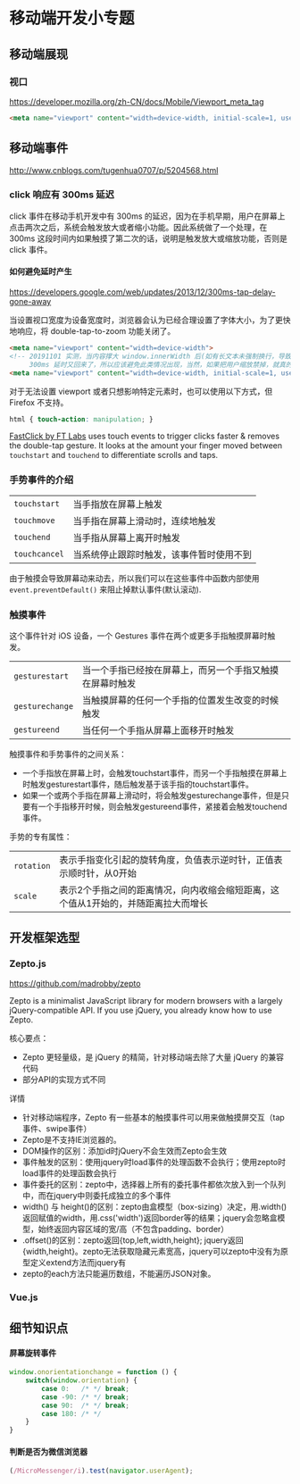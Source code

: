 # 移动端开发小专题

## 移动端展现

### 视口

https://developer.mozilla.org/zh-CN/docs/Mobile/Viewport_meta_tag

```html
<meta name="viewport" content="width=device-width, initial-scale=1, user-scalable=0">
```



## 移动端事件

http://www.cnblogs.com/tugenhua0707/p/5204568.html

### click 响应有 300ms 延迟

click 事件在移动手机开发中有 300ms 的延迟，因为在手机早期，用户在屏幕上点击两次之后，系统会触发放大或者缩小功能。因此系统做了一个处理，在 300ms 这段时间内如果触摸了第二次的话，说明是触发放大或缩放功能，否则是 click 事件。

#### 如何避免延时产生

https://developers.google.com/web/updates/2013/12/300ms-tap-delay-gone-away

当设置视口宽度为设备宽度时，浏览器会认为已经合理设置了字体大小，为了更快地响应，将 double-tap-to-zoom 功能关闭了。

```html
<meta name="viewport" content="width=device-width">
<!-- 20191101 实测，当内容撑大 window.innerWidth 后(如有长文本未强制换行，导致出现横向滚动条)，
     300ms 延时又回来了，所以应该避免此类情况出现，当然，如果把用户缩放禁掉，就真的万无一失了，如下 -->
<meta name="viewport" content="width=device-width, initial-scale=1, user-scalable=0">
```

对于无法设置 viewport 或者只想影响特定元素时，也可以使用以下方式，但 Firefox 不支持。

```css
html { touch-action: manipulation; }
```

[FastClick by FT Labs](https://github.com/ftlabs/fastclick) uses touch events to trigger clicks faster & removes the double-tap gesture. It looks at the amount your finger moved between `touchstart` and `touchend` to differentiate scrolls and taps.

### 手势事件的介绍

|||
|---------------|--------------------------------------------
| `touchstart`  | 当手指放在屏幕上触发
| `touchmove`   | 当手指在屏幕上滑动时，连续地触发
| `touchend`    | 当手指从屏幕上离开时触发
| `touchcancel` | 当系统停止跟踪时触发，该事件暂时使用不到

由于触摸会导致屏幕动来动去，所以我们可以在这些事件中函数内部使用 `event.preventDefault()` 来阻止掉默认事件(默认滚动).

### 触摸事件

这个事件针对 iOS 设备，一个 Gestures 事件在两个或更多手指触摸屏幕时触发。

|||
|-----------------|-----------------------------------------------------------
| `gesturestart`  | 当一个手指已经按在屏幕上，而另一个手指又触摸在屏幕时触发
| `gesturechange` | 当触摸屏幕的任何一个手指的位置发生改变的时候触发
| `gestureend`    | 当任何一个手指从屏幕上面移开时触发

触摸事件和手势事件的之间关系：
* 一个手指放在屏幕上时，会触发touchstart事件，而另一个手指触摸在屏幕上时触发gesturestart事件，随后触发基于该手指的touchstart事件。
* 如果一个或两个手指在屏幕上滑动时，将会触发gesturechange事件，但是只要有一个手指移开时候，则会触发gestureend事件，紧接着会触发touchend事件。

手势的专有属性：

|||
|------------|------------------------------------------------------------------------------------
| `rotation` | 表示手指变化引起的旋转角度，负值表示逆时针，正值表示顺时针，从0开始
| `scale`    | 表示2个手指之间的距离情况，向内收缩会缩短距离，这个值从1开始的，并随距离拉大而增长


## 开发框架选型

### Zepto.js

https://github.com/madrobby/zepto

Zepto is a minimalist JavaScript library for modern browsers with a largely jQuery-compatible API. If you use jQuery, you already know how to use Zepto.

核心要点：
* Zepto 更轻量级，是 jQuery 的精简，针对移动端去除了大量 jQuery 的兼容代码
* 部分API的实现方式不同

详情
* 针对移动端程序，Zepto 有一些基本的触摸事件可以用来做触摸屏交互（tap事件、swipe事件）
* Zepto是不支持IE浏览器的。
* DOM操作的区别：添加id时jQuery不会生效而Zepto会生效
* 事件触发的区别：使用jquery时load事件的处理函数不会执行；使用zepto时load事件的处理函数会执行
* 事件委托的区别：zepto中，选择器上所有的委托事件都依次放入到一个队列中，而在jquery中则委托成独立的多个事件
* width() 与 height()的区别：zepto由盒模型（box-sizing）决定，用.width()返回赋值的width，用.css('width')返回border等的结果；jquery会忽略盒模型，始终返回内容区域的宽/高（不包含padding、border）
* .offset()的区别：zepto返回{top,left,width,height}; jquery返回{width,height}。zepto无法获取隐藏元素宽高，jquery可以zepto中没有为原型定义extend方法而jquery有
* zepto的each方法只能遍历数组，不能遍历JSON对象。

### Vue.js


## 细节知识点

#### 屏幕旋转事件

```js
window.onorientationchange = function () {
    switch(window.orientation) {
        case 0:   /* */ break;
        case -90: /* */ break;
        case 90:  /* */ break;
        case 180: /* */
    }
}
```

#### 判断是否为微信浏览器

```js
(/MicroMessenger/i).test(navigator.userAgent);
```

